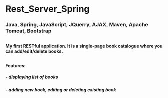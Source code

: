 # Rest_Server_Spring
### Java, Spring, JavaScript, JQuerry, AJAX, Maven, Apache Tomcat, Bootstrap
##
#### My first RESTful application. It is a single-page book catalogue where you can add/edit/delete books.
##
#### Features:
##### - displaying list of books
##### - adding new book, editing or deleting existing book
##
